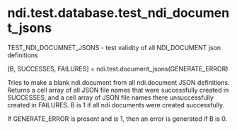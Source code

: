 # ndi.test.database.test_ndi_document_jsons

  TEST_NDI_DOCUMNET_JSONS - test validity of all NDI_DOCUMENT json definitions
 
  [B, SUCCESSES, FAILURES]  = ndi.test.document_jsons(GENERATE_ERROR)
 
  Tries to make a blank ndi.document from all ndi.document JSON definitions.
  Returns a cell array of all JSON file names that were successfully created in
  SUCCESSES, and a cell array of JSON file names there unsuccessfully created in
  FAILURES. B is 1 if all ndi documents were created successfully.
  
  If GENERATE_ERROR is present and is 1, then an error is generated if B is 0.
